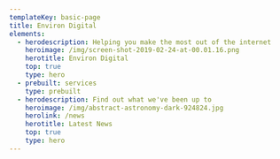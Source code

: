 ```yaml
---
templateKey: basic-page
title: Environ Digital
elements:
  - herodescription: Helping you make the most out of the internet
    heroimage: /img/screen-shot-2019-02-24-at-00.01.16.png
    herotitle: Environ Digital
    top: true
    type: hero
  - prebuilt: services
    type: prebuilt
  - herodescription: Find out what we've been up to
    heroimage: /img/abstract-astronomy-dark-924824.jpg
    herolink: /news
    herotitle: Latest News
    top: true
    type: hero
---
```


